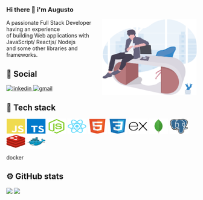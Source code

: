 ### Hi there 👋 i'm Augusto
<div>
  <img src="./image.png" height="200" width="250" align="right">
      A passionate Full Stack Developer having an experience </br>of building Web applications 
 with JavaScript/ Reactjs/ Nodejs</br>and some other libraries and frameworks.
 
</div>

## 💬 Social
<div align="left">
  <a href="https://www.linkedin.com/in/augusto-hansel-schaefer-dos-santos-227098218/">
    <img src="https://img.shields.io/badge/LinkedIn-0077B5?style=for-the-badge&logo=linkedin&logoColor=white" title="linkedin" />
  </a>  
  <a href="mailto:augustohsdsantos@gmail.com">
    <img src="https://img.shields.io/badge/Gmail-D14836?style=for-the-badge&logo=gmail&logoColor=white" title="gmail" />
  </a>
</div>

## 🧠 Tech stack
<div align="left" style="margin: auto">
  
  <img align="center" title="JavaScript" alt="JavaScript" height="40" width="50" src="https://raw.githubusercontent.com/devicons/devicon/master/icons/javascript/javascript-plain.svg">
  
  <img align="center" title="TypeScript" alt="typescript" height="40" width="50" src="https://raw.githubusercontent.com/devicons/devicon/master/icons/typescript/typescript-plain.svg">
  
  <img align="center" alt="Js" title="NodeJs" alt="Node.Js" height="40" width="50"  src="https://raw.githubusercontent.com/devicons/devicon/master/icons/nodejs/nodejs-original.svg">
  
  <img align="center" alt="React" title="React" alt="React" height="40" width="50" src="https://raw.githubusercontent.com/devicons/devicon/master/icons/react/react-original.svg">
  
  <img align="center" alt="HTML" title="HTML" alt="HTML" height="40" width="50" src="https://raw.githubusercontent.com/devicons/devicon/master/icons/html5/html5-original.svg">
  
  <img align="center" alt="CSS" title="CSS" alt="CSS" height="40" width="50" src="https://raw.githubusercontent.com/devicons/devicon/master/icons/css3/css3-original.svg">
  
  <img align="center" alt="CSS" title="Express" alt="Express" height="40" width="50" src="https://raw.githubusercontent.com/devicons/devicon/master/icons/express/express-original.svg">
  
  <img align="center" alt="CSS" title="MongoDB" alt="MongoDB" height="40" width="50" src="https://raw.githubusercontent.com/devicons/devicon/master/icons/mongodb/mongodb-original.svg">
  
  <img align="center" alt="CSS" title="PostgreSQL" alt="postgresql" height="40" width="50" src="https://raw.githubusercontent.com/devicons/devicon/master/icons/postgresql/postgresql-original.svg">
  
  <img align="center" alt="CSS" title="Redis" alt="redis" height="40" width="50" src="https://raw.githubusercontent.com/devicons/devicon/master/icons/redis/redis-original.svg">
  
  <img align="center" alt="CSS" title="Docker" alt="docker" height="40" width="50" src="https://raw.githubusercontent.com/devicons/devicon/master/icons/docker/docker-original.svg">
  
  
</div>

docker

## ⚙️ GitHub stats

<div align="left">
  <img height="165em" src="https://github-readme-stats.vercel.app/api/?username=augustohss&show_icons=true&theme=dark"/>
  <img height="165em" src="https://github-readme-stats.vercel.app/api/top-langs/?username=augustohss&layout=compact&langs_count=7&theme=dark"/>
</div>
